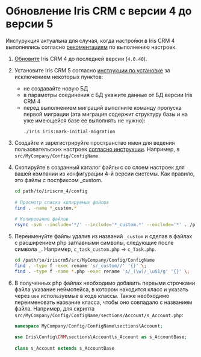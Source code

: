 Обновление Iris CRM с версии 4 до версии 5
==========================================

Инстурукция актуальна для случая, когда настройки в Iris CRM 4 выполнялись
согласно [рекоментациям](http://iris-crm.ru/recommendations-for-customization) 
по выполнению настроек.

1. [Обновите](http://iris-crm.ru/auto-update-instruction) Iris CRM 4 до последней версии (`4.0.40`).

1.  Установите Iris CRM 5 согласно 
[инструкции по установке](installation.md) за исключением некоторых пунктов:
    - не создавайте новую БД
    - в параметры соединения с БД укажите данные от БД версии Iris CRM 4
    - перед выполнением миграций выполните команду пропуска первой миграции (эта миграция содержит структуру базы и на уже имеющейся базе ее выполнять не нужно):
      ```
      ./iris iris:mark-initial-migration
      ```

1.  Создайте и зарегистрируйте пространство имен для ведения 
пользовательских настроек [согласно инструкции](customization.md).
Например, в `src/MyCompany/Config/ConfigName`.

1.  Скопируйте в созданный каталог файлы с со слоем настроек 
для вашей компании из конфигурации 4-й версии системы. 
Как правило, это файлы с постфиксом _custom.

    ```bash
    cd path/to/iriscrm_4/config
     
    # Просмотр списка копируемых файлов
    find . -name *_custom.*
     
    # Копирование файлов
    rsync -avm --include='*/' --include='*_custom.*' --exclude='*' . /path/to/iriscrm5/src/MyCompany/Config/ConfigName
    ```

1.  Переименуйте файлы удалив из названий `_custom`
и сделав в файлах с расширением php заглавными символы, 
следующие после символа `_`. 
Например, `c_task_custom.php` -> `c_Task.php`.

    ```bash
    cd /path/to/iriscrm5/src/MyCompany/Config/ConfigName
    find . -type f -exec rename 's/_custom//' '{}' \;
    find . -type f -name *.php -exec rename 's/_(\w)/_\u$1/g' '{}' \;
    ```
1.  В полученных php файлах необходимо добавить первыми строчками файла
указание неймспейса, в котором находится класс и указать через `use` 
используемые в коде классы. 
Также необходимо переименовать название класса,
чтобы оно совпадало с названием файла.
Например, для скрипта 
`src/MyCompany/Config/ConfigName/sections/Account/s_Account.php`:

    ```php
    namespace MyCompany/Config/ConfigName\sections\Account;
     
    use Iris\Config\CRM\sections\Account\s_Account as s_AccountBase;
     
    class s_Account extends s_AccountBase
    ```
